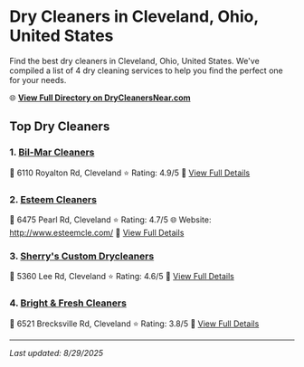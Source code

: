 # Dry Cleaners in Cleveland, Ohio, United States

Find the best dry cleaners in Cleveland, Ohio, United States. We've compiled a list of 4 dry cleaning services to help you find the perfect one for your needs.

🌐 **[View Full Directory on DryCleanersNear.com](https://drycleanersnear.com/city/US/Ohio/Cleveland)**

## Top Dry Cleaners

### 1. [Bil-Mar Cleaners](https://drycleanersnear.com/dryCleaner/6875b6799b5c02c2ea277f90/bil-mar-cleaners)
📍 6110 Royalton Rd, Cleveland
⭐ Rating: 4.9/5
🔗 [View Full Details](https://drycleanersnear.com/dryCleaner/6875b6799b5c02c2ea277f90/bil-mar-cleaners)

### 2. [Esteem Cleaners](https://drycleanersnear.com/dryCleaner/6875b6389b5c02c2ea277d10/esteem-cleaners)
📍 6475 Pearl Rd, Cleveland
⭐ Rating: 4.7/5
🌐 Website: http://www.esteemcle.com/
🔗 [View Full Details](https://drycleanersnear.com/dryCleaner/6875b6389b5c02c2ea277d10/esteem-cleaners)

### 3. [Sherry's Custom Drycleaners](https://drycleanersnear.com/dryCleaner/6875b69a9b5c02c2ea278086/sherry-s-custom-drycleaners)
📍 5360 Lee Rd, Cleveland
⭐ Rating: 4.6/5
🔗 [View Full Details](https://drycleanersnear.com/dryCleaner/6875b69a9b5c02c2ea278086/sherry-s-custom-drycleaners)

### 4. [Bright & Fresh Cleaners](https://drycleanersnear.com/dryCleaner/6875b65e9b5c02c2ea277eb6/bright-fresh-cleaners)
📍 6521 Brecksville Rd, Cleveland
⭐ Rating: 3.8/5
🔗 [View Full Details](https://drycleanersnear.com/dryCleaner/6875b65e9b5c02c2ea277eb6/bright-fresh-cleaners)


---

*Last updated: 8/29/2025*
